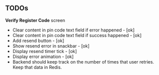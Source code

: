 ## TODOs

**Verify Register Code** screen

- Clear content in pin code text field if error happened - [ok]
- Clear content in pin code text field if success happened - [ok]
- Add resend button - [ok]
- Show resend error in snackbar - [ok]
- Display resend timer tick - [ok]
- Display error animation - [ok]
- Backend should keep track on the number of times that user retries. Keep that data in Redis. 